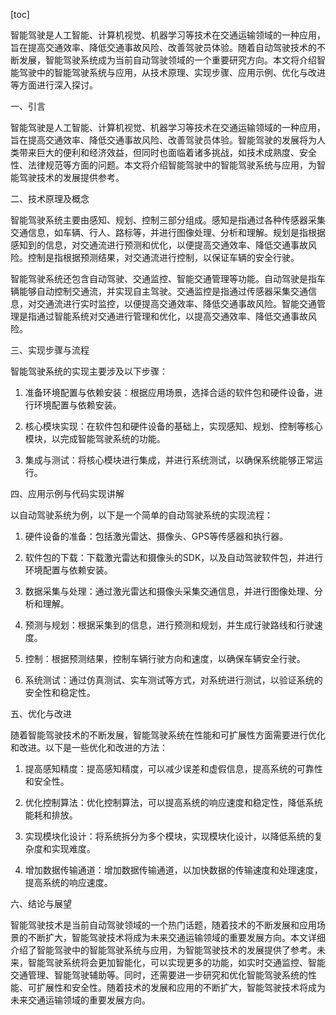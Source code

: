 
[toc]                    
                
                
智能驾驶是人工智能、计算机视觉、机器学习等技术在交通运输领域的一种应用，旨在提高交通效率、降低交通事故风险、改善驾驶员体验。随着自动驾驶技术的不断发展，智能驾驶系统成为当前自动驾驶领域的一个重要研究方向。本文将介绍智能驾驶中的智能驾驶系统与应用，从技术原理、实现步骤、应用示例、优化与改进等方面进行深入探讨。

一、引言

智能驾驶是人工智能、计算机视觉、机器学习等技术在交通运输领域的一种应用，旨在提高交通效率、降低交通事故风险、改善驾驶员体验。智能驾驶的发展将为人类带来巨大的便利和经济效益，但同时也面临着诸多挑战，如技术成熟度、安全性、法律规范等方面的问题。本文将介绍智能驾驶中的智能驾驶系统与应用，为智能驾驶技术的发展提供参考。

二、技术原理及概念

智能驾驶系统主要由感知、规划、控制三部分组成。感知是指通过各种传感器采集交通信息，如车辆、行人、路标等，并进行图像处理、分析和理解。规划是指根据感知到的信息，对交通流进行预测和优化，以便提高交通效率、降低交通事故风险。控制是指根据预测结果，对交通流进行控制，以保证车辆的安全行驶。

智能驾驶系统还包含自动驾驶、交通监控、智能交通管理等功能。自动驾驶是指车辆能够自动控制交通流，并实现自主驾驶。交通监控是指通过传感器采集交通信息，对交通流进行实时监控，以便提高交通效率、降低交通事故风险。智能交通管理是指通过智能系统对交通进行管理和优化，以提高交通效率、降低交通事故风险。

三、实现步骤与流程

智能驾驶系统的实现主要涉及以下步骤：

1. 准备环境配置与依赖安装：根据应用场景，选择合适的软件包和硬件设备，进行环境配置与依赖安装。

2. 核心模块实现：在软件包和硬件设备的基础上，实现感知、规划、控制等核心模块，以完成智能驾驶系统的功能。

3. 集成与测试：将核心模块进行集成，并进行系统测试，以确保系统能够正常运行。

四、应用示例与代码实现讲解

以自动驾驶系统为例，以下是一个简单的自动驾驶系统的实现流程：

1. 硬件设备的准备：包括激光雷达、摄像头、GPS等传感器和执行器。

2. 软件包的下载：下载激光雷达和摄像头的SDK，以及自动驾驶软件包，并进行环境配置与依赖安装。

3. 数据采集与处理：通过激光雷达和摄像头采集交通信息，并进行图像处理、分析和理解。

4. 预测与规划：根据采集到的信息，进行预测和规划，并生成行驶路线和行驶速度。

5. 控制：根据预测结果，控制车辆行驶方向和速度，以确保车辆安全行驶。

6. 系统测试：通过仿真测试、实车测试等方式，对系统进行测试，以验证系统的安全性和稳定性。

五、优化与改进

随着智能驾驶技术的不断发展，智能驾驶系统在性能和可扩展性方面需要进行优化和改进。以下是一些优化和改进的方法：

1. 提高感知精度：提高感知精度，可以减少误差和虚假信息，提高系统的可靠性和安全性。

2. 优化控制算法：优化控制算法，可以提高系统的响应速度和稳定性，降低系统能耗和排放。

3. 实现模块化设计：将系统拆分为多个模块，实现模块化设计，以降低系统的复杂度和实现难度。

4. 增加数据传输通道：增加数据传输通道，以加快数据的传输速度和处理速度，提高系统的响应速度。

六、结论与展望

智能驾驶技术是当前自动驾驶领域的一个热门话题，随着技术的不断发展和应用场景的不断扩大，智能驾驶技术将成为未来交通运输领域的重要发展方向。本文详细介绍了智能驾驶中的智能驾驶系统与应用，为智能驾驶技术的发展提供了参考。未来，智能驾驶系统将会更加智能化，可以实现更多的功能，如实时交通监控、智能交通管理、智能驾驶辅助等。同时，还需要进一步研究和优化智能驾驶系统的性能、可扩展性和安全性。随着技术的发展和应用的不断扩大，智能驾驶技术将成为未来交通运输领域的重要发展方向。

